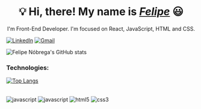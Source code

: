 <div>
  <h1 align="center">💡 Hi, there! My name is <a href="https://www.linkedin.com/in/felipenobrg/
"><i>Felipe</i></a> 😃️</h1>
</div>

<p align="center">I'm Front-End Developer. I'm focused on React, JavaScript, HTML and CSS.</p>

 [![Linkedln](https://img.shields.io/badge/LinkedIn-0077B5?style=for-the-badge&logo=linkedin&logoColor=white)](https://www.linkedin.com/in/felipe-n%C3%B3brega/) 
[![Gmail](https://img.shields.io/badge/Gmail-D14836?style=for-the-badge&logo=gmail&logoColor=white)](felipenobrega2012@gmail.com)

![Felipe Nóbrega's GitHub stats](https://github-readme-stats.vercel.app/api?username=felipenobrg&show_icons=true&theme=dracula)

### Technologies:

 [![Top Langs](https://github-readme-stats.vercel.app/api/top-langs/?username=felipenobrg)](https://github.com/anuraghazra/github-readme-stats)

<div style="display: inline_block"><br/>
   <img align="center" alt="javascript" src="https://img.shields.io/badge/JavaScript-F7DF1E?style=for-the-badge&logo=javascript&logoColor=black" />
   <img align="center" alt="javascript" src="https://img.shields.io/badge/React-20232A?style=for-the-badge&logo=react&logoColor=61DAFB" /> 
   <img align="center" alt="html5" src="https://img.shields.io/badge/HTML-239120?style=for-the-badge&logo=html5&logoColor=white" /> 
   <img align="center" alt="css3" src="https://img.shields.io/badge/CSS-239120?&style=for-the-badge&logo=css3&logoColor=white" /> 
   </br>
</div>

</div>
